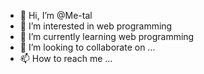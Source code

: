 - 👋 Hi, I’m @Me-tal
- 👀 I’m interested in web programming
- 🌱 I’m currently learning web programming
- 💞️ I’m looking to collaborate on ...
- 📫 How to reach me ...

<!---
Me-tal/Me-tal is a ✨ special ✨ repository because its `README.md` (this file) appears on your GitHub profile.
You can click the Preview link to take a look at your changes.
--->
